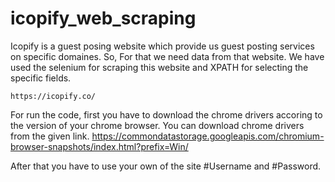 # icopify_web_scraping

Icopify is a guest posing website which provide us guest posting services on specific domaines. So, For that we need data from that website.
We have used the selenium for scraping this website and XPATH for selecting the specific fields.

    https://icopify.co/

For run the code, first you have to download the chrome drivers accoring to the version of your chrome browser. You can download chrome drivers
from the given link.
    https://commondatastorage.googleapis.com/chromium-browser-snapshots/index.html?prefix=Win/

After that you have to use your own of the site #Username and #Password.

